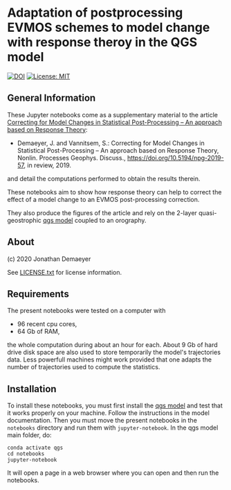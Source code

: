 
# Adaptation of postprocessing EVMOS schemes to model change with response theroy in the QGS model

[![DOI](https://zenodo.org/badge/248772955.svg)](https://zenodo.org/badge/latestdoi/248772955)
[![License: MIT](https://img.shields.io/badge/License-MIT-yellow.svg)](https://opensource.org/licenses/MIT)

## General Information

These Jupyter notebooks come as a supplementary material to the article [Correcting for Model Changes in Statistical Post-Processing – An approach based on Response Theory](https://www.nonlin-processes-geophys-discuss.net/npg-2019-57/):

* Demaeyer, J. and Vannitsem, S.: Correcting for Model Changes in Statistical Post-Processing – An approach based on Response Theory, Nonlin. Processes Geophys. Discuss., https://doi.org/10.5194/npg-2019-57, in review, 2019. 

and detail the computations performed to obtain the results therein.

These notebooks aim to show how response theory can help to correct the effect of a model change to an EVMOS post-processing correction.

They also produce the figures of the article and rely on the 2-layer quasi-geostrophic [qgs model](https://github.com/Climdyn/qgs) coupled to an orography.

## About

(c) 2020 Jonathan Demaeyer

See [LICENSE.txt](./LICENSE.txt) for license information.

## Requirements

The present notebooks were tested on a computer with 

* 96 recent cpu cores,
* 64 Gb of RAM,

the whole computation during about an hour for each.
About 9 Gb of hard drive disk space are also used to store temporarily the model's trajectories data.
Less powerfull machines might work provided that one adapts the number of trajectories used
to compute the statistics.

## Installation

To install these notebooks, you must first install the [qgs model](https://github.com/Climdyn/qgs) and test that it works properly on your machine. Follow the instructions in the model documentation. Then you must move the present notebooks in the `notebooks` directory and run them with `jupyter-notebook`. In the qgs model main folder, do:

    conda activate qgs
    cd notebooks
    jupyter-notebook

It will open a page in a web browser where you can open and then run the notebooks.


